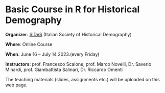 # Basic Course in R for Historical Demography


**Organizer**: [SIDeS](https://demostorica.it/en/society/) (Italian Society of Historical Demography)

**Where**: Online Course

**When**: June 16 – July 14 2023.(every Friday)

**Instructors**: prof. Francesco Scalone, prof. Marco Novelli, Dr. Saverio Minardi, prof. Giambattista Salinari, Dr. Riccardo Omenti

The teaching materials (slides, assignments etc.) will be uploaded on this web page. 
